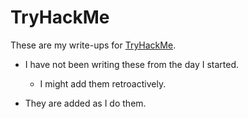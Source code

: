 # TryHackMe
These are my write-ups for [TryHackMe](https://tryhackme.com).

- I have not been writing these from the day I started.
	- I might add them retroactively.

- They are added as I do them.
